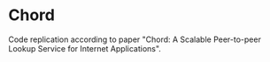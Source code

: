# Chord
Code replication according to paper "Chord: A Scalable Peer-to-peer Lookup Service for Internet Applications".
